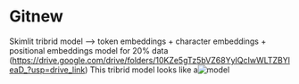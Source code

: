 # Gitnew
Skimlit tribrid model --> token embeddings + character embeddings + positional embeddings model for 20% data (https://drive.google.com/drive/folders/10KZe5gTz5bVZ68YyIQcIwWLTZBYleaD_?usp=drive_link)
This tribrid model looks like a![model](https://github.com/garvit088/Gitnew/assets/97309123/830cdff7-b509-4ea1-b2dd-347ce6bbf335)
